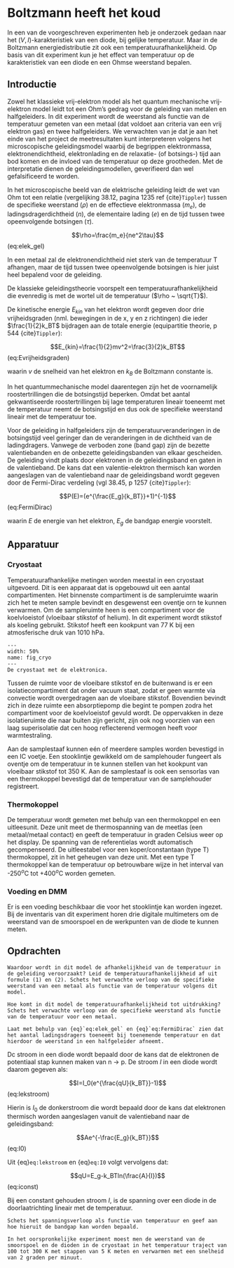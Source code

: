 # Boltzmann heeft het koud

In een van de voorgeschreven experimenten heb je onderzoek gedaan naar het ($V,I$)-karakteristiek van een diode, bij gelijke temperatuur. Maar in de Boltzmann energiedistributie zit ook een temperatuurafhankelijkheid. Op basis van dit experiment kun je het effect van temperatuur op de karakteristiek van een diode en een Ohmse weerstand bepalen.

## Introductie
Zowel het klassieke vrij-elektron model als het quantum mechanische vrij-elektron model leidt tot een Ohm’s gedrag voor de geleiding van metalen en halfgeleiders. In dit experiment wordt de weerstand als functie van de temperatuur gemeten van een metaal (dat voldoet aan criteria van een vrij elektron gas) en twee halfgeleiders. We verwachten van je dat je aan het einde van het project de meetresultaten kunt interpreteren volgens het microscopische geleidingsmodel waarbij de begrippen elektronmassa, elektronendichtheid, elektronlading en de relaxatie- (of botsings-) tijd aan bod komen en de invloed van de temperatuur op deze grootheden. Met de interpretatie dienen de geleidingsmodellen, geverifieerd dan wel gefalsificeerd te worden.

In het microscopische beeld van de elektrische geleiding leidt de wet van Ohm tot een relatie (vergelijking 38.12, pagina 1235 ref {cite}`Tippler`) tussen de specifieke weerstand ($\rho$) en de effectieve elektronmassa ($m_e$), de ladingsdragerdichtheid ($n$), de elementaire lading ($e$) en de tijd tussen twee opeenvolgende botsingen ($\tau$).

$$\rho=\frac{m_e}{ne^2\tau}$$ (eq:elek_gel)

In een metaal zal de elektronendichtheid niet sterk van de temperatuur T afhangen, maar de tijd tussen twee opeenvolgende botsingen is hier juist heel bepalend voor de geleiding.

De klassieke geleidingstheorie voorspelt een temperatuurafhankelijkheid die evenredig is met de wortel uit de temperatuur ($\rho ~ \sqrt{T}$).

De kinetische energie $E_{kin}$ van het elektron wordt gegeven door drie vrijheidsgraden (nml. bewegingen in de x, y en z richtingen) die ieder $\frac{1}{2}k_BT$ bijdragen aan de totale energie (equipartitie theorie, p 544 {cite}`Tippler`):

$$E_{kin}=\frac{1}{2}mv^2=\frac{3}{2}k_BT$$ (eq:Evrijheidsgraden)

waarin $v$ de snelheid van het elektron en $k_B$ de Boltzmann constante is.

In het quantummechanische model daarentegen zijn het de voornamelijk roostertrillingen die de botsingstijd beperken. Omdat bet aantal gekwantiseerde roostertrillingen bij lage temperaturen lineair toeneemt met de temperatuur neemt de botsingstijd en dus ook de specifieke weerstand lineair met de temperatuur toe.

Voor de geleiding in halfgeleiders zijn de temperatuurveranderingen in de botsingstijd veel geringer dan de veranderingen in de dichtheid van de ladingdragers. Vanwege de verboden zone (band gap) zijn de bezette valentiebanden en de onbezette geleidingsbanden van elkaar gescheiden. De geleiding vindt plaats door elektronen in de geleidingsband en gaten in de valentieband. De kans dat een valentie-elektron thermisch kan
worden aangeslagen van de valentieband naar de geleidingsband wordt gegeven door de
Fermi-Dirac verdeling (vgl 38.45, p 1257 {cite}`Tippler`):

$$P(E)=(e^{\frac{E_g}{k_BT}}+1)^{-1}$$ (eq:FermiDirac)

waarin $E$ de energie van het elektron, $E_g$ de bandgap energie voorstelt.

## Apparatuur
### Cryostaat
Temperatuurafhankelijke metingen worden meestal in een cryostaat uitgevoerd. Dit is een apparaat dat is opgebouwd uit een aantal compartimenten. Het binnenste compartiment is de sampleruimte waarin zich het te meten sample bevindt en desgewenst een oventje orn te kunnen verwarmen. Om de sampleruimte heen is een compartiment voor de koelvloeistof (vloeibaar stikstof of helium). In dit experiment wordt stikstof als koeling gebruikt. Stikstof heeft een kookpunt van 77 K bij een atmosferische druk van 1010 hPa.

```{figure} Figures/BoltzmannT/Cryo_1.jpg
---
width: 50%
name: fig_cryo
---
De cryostaat met de elektronica.
```

Tussen de ruimte voor de vloeibare stikstof en de buitenwand is er een isolatiecompartiment dat onder vacuum staat, zodat er geen warmte via convectie wordt overgedragen aan de vloeibare stikstof. Bovendien bevindt zich in deze ruimte een absorptiepomp die begint te pompen zodra het compartiment voor de koelvloeistof gevuld wordt. De oppervakken in deze isolatieruimte die naar buiten zijn gericht, zijn ook nog voorzien van een laag superisolatie dat cen hoog reflecterend vermogen heeft voor warmtestraling.

Aan de samplestaaf kunnen eén of meerdere samples worden bevestigd in een IC voetje. Een stooklintje gewikkeld om de samplehouder fungeert als oventje om de temperatuur in te kunnen stellen van het kookpunt van vloeibaar stikstof tot 350 K. Aan de samplestaaf is ook een sensorlas van een thermokoppel bevestigd dat de temperatuur van de samplehouder registreert.

### Thermokoppel
De temperatuur wordt gemeten met behulp van een thermokoppel en een uitleesunit. Deze unit meet de thermospanning van de meetlas (een metaal/metaal contact) en geeft de temperatuur in graden Celsius weer op het display. De spanning van de referentielas wordt automatisch gecompenseerd. De uitleestabel voor een koper/constantaan (type T) thermokoppel, zit in het geheugen van deze unit. Met een type T thermokoppel kan de temperatuur op betrouwbare wijze in het interval van -250$^o$C tot +400$^o$C worden gemeten.

### Voeding en DMM
Er is een voeding beschikbaar die voor het stooklintje kan worden ingezet. Bij de inventaris van dit experiment horen drie digitale multimeters om de weerstand van de smoorspoel en de werkpunten van de diode te kunnen meten.

## Opdrachten
```{exercise} Het klassieke vrij elektron model
Waardoor wordt in dit model de afhankelijkheid van de temperatuur in de geleiding veroorzaakt? Leid de temperatuurafhankelijkheid af uit formule (1) en (2). Schets het verwachte verloop van de specifieke weerstand van een metaal als functie van de temperatuur volgens dit model.
```

```{exercise} Het quantummechanische vrij elektron model
Hoe komt in dit model de temperatuurafhankelijkheid tot uitdrukking? Schets het verwachte verloop van de specifieke weerstand als functie van de temperatuur voor een metaal.
```

```{exercise} Fermi-Dirac verdeling in halfgeleiders
Laat met behulp van {eq}`eq:elek_gel` en {eq}`eq:FermiDirac` zien dat het aantal ladingsdragers toeneemt bij toenemende temperatuur en dat hierdoor de weerstand in een halfgeleider afneemt.
```

Dc stroom in een diode wordt bepaald door de kans dat de elektronen de potentiaal stap kunnen maken van n → p. De stroom $I$ in een diode wordt daarom gegeven als:

$$I=I_0(e^{\frac{qU}{k_BT}}-1)$$ (eq:lekstroom)

Hierin is $I_0$ de donkerstroom die wordt bepaald door de kans dat elektronen thermisch worden aangeslagen vanuit de valentieband naar de geleidingsband:

$$Ae^{-\frac{E_g}{k_BT}}$$ (eq:I0)

Uit {eq}`eq:lekstroom` en {eq}`eq:I0` volgt vervolgens dat:

$$qU=E_g-k_BTln(\frac{A}{I})$$ (eq:iconst)

Bij een constant gehouden stroom $I$, is de spanning over een diode in de doorlaatrichting lineair met de temperatuur.

```{exercise}
Schets het spanningsverloop als functie van temperatuur en geef aan hoe hieruit de bandgap kan worden bepaald.
```

```{tip}
In het oorspronkelijke experiment moest men de weerstand van de smoorspoel en de dioden in de cryostaat in het temperatuur traject van 100 tot 300 K met stappen van 5 K meten en verwarmen met een snelheid van 2 graden per minuut.
```
